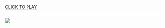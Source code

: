 
<a href="https://premium76.site?title=geography_lessons_unblocked_games&ref=13M">CLICK TO PLAY</a></h3>
<hr>

<a href="https://premium76.site?title=geography_lessons_unblocked_games&ref=13M"><img src="https://clearcache.store/games.png"></a>


